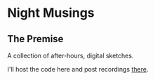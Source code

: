 # Night Musings

## The Premise
A collection of after-hours, digital sketches.

I'll host the code here and post recordings
[there](https://www.instagram.com/jeffwa.de).
